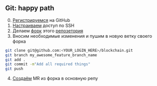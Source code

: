 ## Git: happy path

0. [Регистрируемся][github-signup-url] на GitHub
1. [Настраиваем][github-ssh-url] доступ по SSH
2. Делаем [форк][github-fork-url] этого [репозетория][github-blockchain-repo-url]
3. Вносим необходимые изменения и пушим в новую ветку своего форка
```bash
git clone git@github.com:<YOUR_LOGIN_HERE>/blockchain.git
git branch my_awesome_feature_branch_name
git add .
git commit -m"Add all required things"
git push
```
4. [Создаём][github-mr-url] MR из форка в основную репу

[github-signup-url]: https://github.com/signup
[github-fork-url]: https://guides.github.com/activities/forking/
[github-ssh-url]: https://docs.github.com/en/github/authenticating-to-github/connecting-to-github-with-ssh/generating-a-new-ssh-key-and-adding-it-to-the-ssh-agent
[github-blockchain-repo-url]: git@github.com:vikian050194/blockchain.git
[github-mr-url]: https://docs.github.com/en/github/collaborating-with-pull-requests/proposing-changes-to-your-work-with-pull-requests/creating-a-pull-request-from-a-fork
